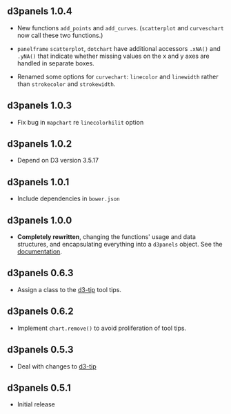 ## d3panels 1.0.4

- New functions `add_points` and `add_curves`. (`scatterplot`
  and `curveschart` now call these two functions.)

- `panelframe` `scatterplot`, `dotchart` have additional accessors
  `.xNA()` and `.yNA()` that indicate whether missing values on the x
  and y axes are handled in separate boxes.

- Renamed some options for `curvechart`: `linecolor` and `linewidth`
  rather than `strokecolor` and `strokewidth`.


## d3panels 1.0.3

- Fix bug in `mapchart` re `linecolorhilit` option


## d3panels 1.0.2

- Depend on D3 version 3.5.17


## d3panels 1.0.1

- Include dependencies in `bower.json`


## d3panels 1.0.0

- **Completely rewritten**, changing the functions' usage and data
  structures, and encapsulating everything into a `d3panels` object.
  See the [documentation](https://github.com/kbroman/d3panels/tree/master/doc).


## d3panels 0.6.3

- Assign a class to the [d3-tip](https://github.com/Caged/d3-tip) tool tips.


## d3panels 0.6.2

- Implement `chart.remove()` to avoid proliferation of tool tips.


## d3panels 0.5.3

- Deal with changes to [d3-tip](https://github.com/Caged/d3-tip)


## d3panels 0.5.1

- Initial release
